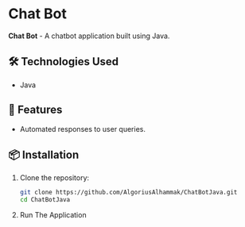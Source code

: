 # Chat Bot

**Chat Bot** - A chatbot application built using Java.

## 🛠️ Technologies Used
- Java

## 🚀 Features
- Automated responses to user queries.

## 📦 Installation

1. Clone the repository:
   ```bash
   git clone https://github.com/AlgoriusAlhammak/ChatBotJava.git
   cd ChatBotJava
2. Run The Application 
